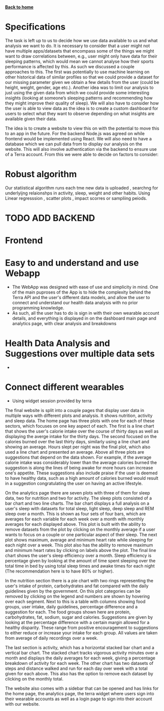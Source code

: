 [__Back to home__](../index.md)

# Specifications 

The task is left up to us to decide how we use data available to us and what analysis we want to do. It is necessary to consider that a user might not have multiple apps/datasets that encompass some of the things we might want to draw correlations between, e.g., user might only have data for their sleeping patterns, which would mean we cannot analyse how their sports performance is affected by this. As such we discussed a couple approaches to this. The first was potentially to use machine learning on other historical data of similar profiles so that we could provide a dataset for our missing parameter given we obtain a few details from the user (could be height, weight, gender, age etc.). Another idea was to limit our analysis to just using the given data from which we could provide some interesting insights (looking at someone’s sleeping patterns and recommending how they might improve their quality of sleep). We will also have to consider how the user is able to view data as the idea is to create a custom dashboard for users to select what they want to observe depending on what insights are available given their data. 

 The idea is to create a website to view this on with the potential to move this to an app in the future. For the backend Node.js was agreed on while frontend would be implemented using React. We will also need to have a database which we can pull data from to display our analysis on the website. This will also involve authentication via the backend to ensure use of a Terra account. From this we were able to decide on factors to consider:

# Robust algorithm
Our statiistical algorithm runs each tme new data is uploaded , searchng for underlyijng relaionshps in activity, sleep, weight and other habits. Using Linear regresssion , scatter plots , impact scorres or sampliing peiods.
# TODO ADD BACKEND

# Frontend

# Easy to and understand and use Webapp

- The WebApp was designed with ease of use and simplicity in mind. One of the main puproses of the App is to hide the complexity behind the Terra API and the user's different data models, and allow the user to connect and understand our health data analysis with no prior programming knowledge.
- As such, all the user has to do is sign in with their own wearable account details, and everything is displayed in on the dashboard main page and analytics page, with clear analysis and breakdowns

# Health Data Analysis and Suggestions over multiple data sets
 
- 


# Connect different wearables

- Using widget session provided by terra

The final website is split into a couple pages that display user data in multiple ways with different plots and analysis. It shows nutrition, activity and sleep data. The home page has three plots with one for each of these sectors, which focuses on one key aspect of each. The first is a line chart that shows the user's calorie intake over the course of thirty days as well as displaying the averge intake for the thirty days. The second focused on the calories burned over the last thirty days, similarly using a line chart and showing an average. Hours slept per night was the final plot, which also used a line chart and presented an average. Above all three plots are suggestions that depend on the data shown. For example, if the average calorie intake was considerably lower than the average calories burned the suggestion is along the lines of being awake for more hours can increase one's appetite. These suggestions also include praise if the user is deemed to have healthy data, such as a high amount of calories burned would result in a suggestion congratulating the user on having an active lifestyle.

On the analytics page there are seven plots with three of them for sleep data, two for nutrition and two for activity. The sleep plots consisted of a bar chart and two line charts. The bar chart displays a full analysis on a user's sleep with datasets for total sleep, light sleep, deep sleep and REM sleep over a month. This is shown as four sets of four bars, which are averages for each variable for each week over a month with monthly averages for each displayed above. This plot is built with the ability to remove datasets from the plot by clicking on the monthly average if a user wants to focus on a couple or one particular aspect of their sleep. The next plot shows maximum, average and minimum heart rate while sleeping for each night over a week. This plot also has the ability to remove maximum and minimum heart rates by clicking on labels above the plot. The final line chart shows the user's sleep efficiency over a month. Sleep efficiency is percentage given by looking at the amount of time spent sleeping over the total time in bed by using total sleep times and awake times for each night (The recommendation here is to have 80% or higher).

In the nutrition section there is a pie chart with two rings representing the user's intake of protein, carbohydrates and fat compared with the daily guidelines given by the government. On this plot categories can be removed by clicking on the legend and numbers are shown by hovering over each segment. Next to this is a table with columns showing food groups, user intake, daily guidelines, percentage difference and a suggestion for each. The food groups shown here are protein, carbohydrates, fat, sodium, sugar and calories. Suggestions are given by looking at the percentage difference with a certain margin allowed for a healthy disparity. These range from positive encouragement to suggestions to either reduce or increase your intake for each group. All values are taken from average of daily recordings over a week.

The last section is activity, which has a horizontal stacked bar chart and a vertical bar chart. The stacked chart tracks vigorous activity minutes over a month and displays the daily averages for each week, giving a percentage breakdown of activity for each week. The other chart has two datasets of steps and distance walked and run for each day over week with a total given for each above. This also has the option to remove each dataset by clicking on the monthly total.

The website also comes with a sidebar that can be opened and has links for the home page, the analytics page, the terra widget where users sign into their wearable accounts as well as a login page to sign into their account with our website.

